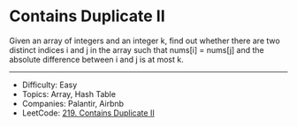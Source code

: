 # Contains Duplicate II

Given an array of integers and an integer k, find out whether there are two distinct indices i and j in the array such that nums[i] = nums[j] and the absolute difference between i and j is at most k.

---

* Difficulty: Easy
* Topics: Array, Hash Table
* Companies: Palantir, Airbnb
* LeetCode: [219. Contains Duplicate II](https://leetcode.com/problems/contains-duplicate-ii/description/)
